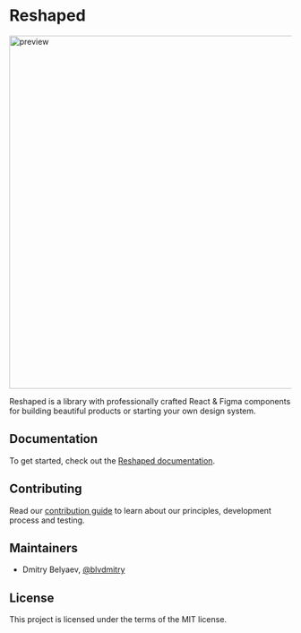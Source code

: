 # Reshaped

<img width="1200" height="630" alt="preview" src="https://github.com/user-attachments/assets/9353da5c-6132-4f08-a1a4-d116b1dd0d38" />

Reshaped is a library with professionally crafted React & Figma components for building beautiful products or starting your own design system.

## Documentation

To get started, check out the [Reshaped documentation](https://reshaped.so/docs/changelog).

## Contributing

Read our [contribution guide](CONTRIBUTING.md) to learn about our principles, development process and testing.

## Maintainers

- Dmitry Belyaev, [@blvdmitry](https://x.com/blvdmitry)

## License

This project is licensed under the terms of the MIT license.
